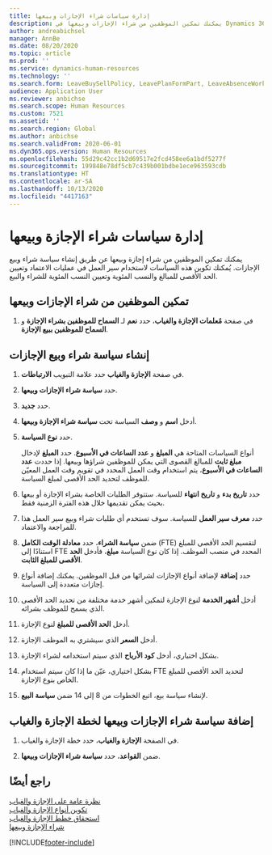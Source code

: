 ```yaml
---
title: إدارة سياسات شراء الإجازات وبيعها
description: يمكنك تمكين الموظفين من شراء الإجازات وبيعها في Dynamics 365 Human Resources.
author: andreabichsel
manager: AnnBe
ms.date: 08/20/2020
ms.topic: article
ms.prod: ''
ms.service: dynamics-human-resources
ms.technology: ''
ms.search.form: LeaveBuySellPolicy, LeavePlanFormPart, LeaveAbsenceWorkspace
audience: Application User
ms.reviewer: anbichse
ms.search.scope: Human Resources
ms.custom: 7521
ms.assetid: ''
ms.search.region: Global
ms.author: anbichse
ms.search.validFrom: 2020-06-01
ms.dyn365.ops.version: Human Resources
ms.openlocfilehash: 55d29c42cc1b2d69517e2fcd458ee6a1bdf5277f
ms.sourcegitcommit: 199848e78df5cb7c439b001bdbe1ece963593cdb
ms.translationtype: HT
ms.contentlocale: ar-SA
ms.lasthandoff: 10/13/2020
ms.locfileid: "4417163"
---
```

# <a name="manage-buy-and-sell-leave-policies"></a>إدارة سياسات شراء الإجازة وبيعها

يمكنك تمكين الموظفين من شراء إجازة وبيعها عن طريق إنشاء سياسة شراء وبيع الإجازات. يُمكنك تكوين هذه السياسات لاستخدام سير العمل في عمليات الاعتماد وتعيين الحد الأقصى للمبالغ والنسب المئوية وتعيين النسب المئوية للشراء والبيع. 

## <a name="enable-employees-to-buy-and-sell-leave"></a>تمكين الموظفين من شراء الإجازات وبيعها

1. في صفحة **مُعلمات الإجازة والغياب**، حدد **نعم** لـ **السماح للموظفين بشراء الإجازة** و **السماح للموظفين ببيع الإجازة**.

## <a name="create-a-buy-and-sell-leave-policy"></a>إنشاء سياسة شراء وبيع الإجازات

1. في صفحة **‏‫الإجازة والغياب‬** حدد علامة التبويب **الارتباطات**. 

2. حدد **سياسة شراء الإجازات وبيعها‬**.

3. حدد **جديد**.

4. أدخل **اسم** و **وصف** السياسة تحت **سياسة شراء الإجازة وبيعها‬**. 

5. حدد **نوع السياسة**. 

   أنواع السياسات المتاحة هي **المبلغ** و **عدد الساعات في الأسبوع**. حدد **المبلغ** لإدخال **مبلغ ثابت** للمبالغ القصوى التي يمكن للموظفين شراؤها وبيعها. إذا حددت **عدد الساعات في الأسبوع**‬، يتم استخدام وقت العمل المحدد في تقويم وقت العمل المعيّن للموظف لتحديد الحد الأقصى لمبلغ السياسة. 

6. حدد **تاريخ بدء** و **تاريخ انتهاء** للسياسة. ستتوفر الطلبات الخاصة بشراء الإجازة أو بيعها بحيث يمكن تقديمها خلال هذه الفترة الزمنية فقط. 

7. حدد **معرف سير العمل** للسياسة. سوف تستخدم أي طلبات شراء وبيع سير العمل هذا للمراجعة والاعتماد. 

8. ضمن **سياسة الشراء**، حدد **معادلة الوقت الكامل‬** (FTE) لتقسيم الحد الأقصى للمبلغ استنادًا إلى FTE المحدد في منصب الموظف. إذا كان نوع السياسة **مبلغ**، فأدخل **الحد الأقصى للمبلغ الثابت**. 

9. حدد **إضافة** لإضافة أنواع الإجازات لشرائها من قبل الموظفين. يمكنك إضافة أنواع إجازات متعددة إلى السياسة. 

10. أدخل **أشهر الخدمة** لنوع الإجازة لتمكين أشهر خدمة مختلفة من تحديد الحد الأقصى الذي يسمح للموظف بشرائه. 

11. أدخل **الحد الأقصى للمبلغ** لنوع الإجازة. 

12. أدخل **السعر** الذي سيشتري به الموظف الإجازة. 

13. بشكل اختياري، أدخل **كود الأرباح‬** الذي‬ سيتم استخدامه لشراء الإجازة. 

14. بشكل اختياري، عيّن ما إذا كان سيتم استخدام FTE لتحديد الحد الأقصى للمبلغ الخاص بنوع الإجازة. 

15. لإنشاء سياسة بيع، اتبع الخطوات من 8 إلى 14 ضمن **سياسة البيع**. 

## <a name="add-the-buy-and-sell-leave-policy-to-a-leave-and-absence-plan"></a>إضافة سياسة شراء الإجازات وبيعها لخطة الإجازة والغياب

1. في الصفحة **الإجازة والغياب**، حدد خطة الإجازة والغياب.

2. ضمن **القواعد**، حدد **سياسة شراء الإجازات وبيعها**.

## <a name="see-also"></a>راجع أيضًا

[نظرة عامة على الإجازة والغياب](hr-leave-and-absence-overview.md)</br>
[تكوين أنواع الإجازة والغياب](hr-leave-and-absence-types.md)</br>
[استحقاق خطط الإجازة والغياب](hr-leave-and-absence-accrue.md)</br>
[شراء الإجازة وبيعها](hr-employee-self-service-buy-sell-leave.md)



[!INCLUDE[footer-include](../includes/footer-banner.md)]